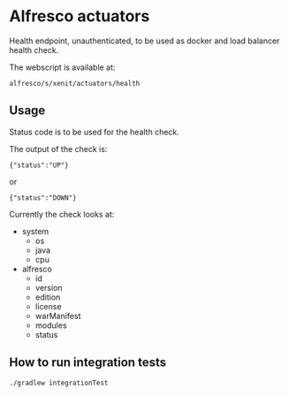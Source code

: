 # Alfresco actuators

Health endpoint, unauthenticated, to be used as docker and load balancer health check.

The webscript is available at:

    alfresco/s/xenit/actuators/health

## Usage

Status code is to be used for the health check.

The output of the check is:

    {"status":"UP"}

or

    {"status":"DOWN"}

Currently the check looks at:

* system
  * os
  * java
  * cpu
* alfresco
  * id
  * version
  * edition
  * license
  * warManifest
  * modules
  * status

## How to run integration tests

    ./gradlew integrationTest

